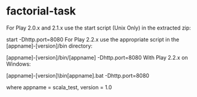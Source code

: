 # factorial-task

For Play 2.0.x and 2.1.x use the start script (Unix Only) in the extracted zip:

start -Dhttp.port=8080
For Play 2.2.x use the appropriate script in the [appname]-[version]/bin directory:

[appname]-[version]/bin/[appname] -Dhttp.port=8080
With Play 2.2.x on Windows:

[appname]-[version]\bin\[appname].bat -Dhttp.port=8080

where appname = scala_test, version = 1.0

